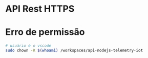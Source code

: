 # API Rest HTTPS





# Erro de permissão
 ```sh
# usuário é o vscode 
sudo chown -R $(whoami) /workspaces/api-nodejs-telemetry-iot

 ```